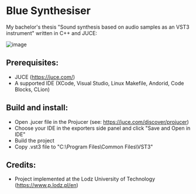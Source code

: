 # Blue Synthesiser
My bachelor's thesis "Sound synthesis based on audio samples as an VST3 instrument" written in C++ and JUCE:

![image](https://user-images.githubusercontent.com/62397363/79278180-8428df80-7eab-11ea-978e-976abcbf1bd9.png)

## Prerequisites:
- JUCE (https://juce.com/)
- A supported IDE (XCode, Visual Studio, Linux Makefile, Andorid, Code Blocks, CLion)

## Build and install:
- Open .jucer file in the Projucer (see: https://juce.com/discover/projucer)
- Choose your IDE in the exporters side panel and click "Save and Open in IDE"
- Build the project
- Copy .vst3 file to "C:\Program Files\Common Files\VST3"

## Credits:
- Project implemented at the Lodz University of Technology (https://www.p.lodz.pl/en)
